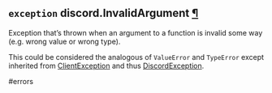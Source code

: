 ## `exception` discord.**InvalidArgument** [¶](https://discordpy.readthedocs.io/en/stable/api.html#discord.InvalidArgument)
Exception that’s thrown when an argument to a function is invalid some way (e.g. wrong value or wrong type).

This could be considered the analogous of `ValueError` and `TypeError` except inherited from [ClientException](./ClientException) and thus [DiscordException](./DiscordException).

#errors 